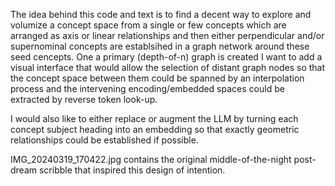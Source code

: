 The idea behind this code and text is to find a decent way to explore and volumize a concept space from a single or few concepts
which are arranged as axis or linear relationships and then either perpendicular and/or supernominal concepts are establsihed in 
a graph network around these seed cencepts. One a primary (depth-of-n) graph is created I want to add a visual interface that would allow
the selection of distant graph nodes so that the concept space between them could be spanned by an interpolation process and the intervening
encoding/embedded spaces could be extracted by reverse token look-up.

I would also like to either replace or augment the LLM by turning each concept subject heading into an embedding so that exactly geometric relationships 
could be established if possible.

IMG_20240319_170422.jpg contains the original middle-of-the-night post-dream scribble that inspired this design of intention.
